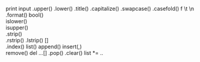 print
input
.upper()
.lower()
.title()
.capitalize()
.swapcase()
.casefold()
f
\t
\n
.format()
bool()   
islower()    
isupper()   
.strip()               
.rstrip()
.lstrip()
[]  
.index()
list()
append()
insert(,)  
remove()
del ...[]
.pop()
.clear()
list *= .. 